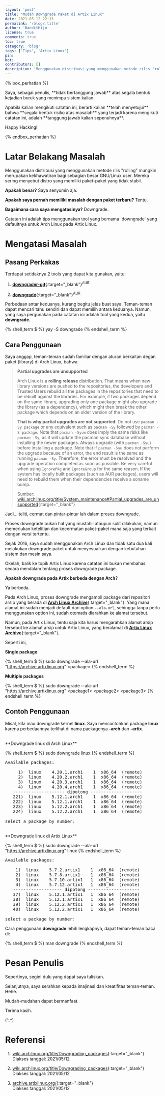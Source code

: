```yaml
---
layout: 'post'
title: "Mudah Downgrade Paket di Artix Linux"
date: 2021-05-12 22:13
permalink: '/blog/:title'
author: 'BanditHijo'
license: true
comments: true
toc: true
category: 'blog'
tags: ['Tips', 'Artix Linux']
pin:
hot:
contributors: []
description: "Menggunakan distribusi yang menggunakan metode rilis 'rolling' mungkin merupakan kekhawatiran bagi sebagian besar GNU/Linux user. Mereka sering menyebut distro yang memiliki paket-paket yang tidak stabil. Apakah benar? Saya senyumin aja. Apakah saya pernah memiliki masalah dengan paket terbaru? Tentu. Bagaimana cara saya mengatasinya? Downgrade. Catatan ini adalah tips menggunakan tool yang bernama 'downgrade' yang defaultnya untuk Arch Linux pada Artix Linux."
---
```


{% box_perhatian %}
<p markdown=1>Saya, sebagai penulis, **tidak bertanggung jawab** atas segala bentuk kejadian buruk yang menimpa sistem kalian.</p>
<p markdown=1>Apabila kalian mengikuti catatan ini, berarti kalian **telah menyetujui** bahwa **segala bentuk risiko atas masalah** yang terjadi karena mengikuti catatan ini, adalah **tanggung jawab kalian sepenuhnya**.</p>
<p markdown=1>Happy Hacking!</p>
{% endbox_perhatian %}

# Latar Belakang Masalah

Menggunakan distribusi yang menggunakan metode rilis "rolling" mungkin merupakan kekhawatiran bagi sebagian besar GNU/Linux user. Mereka sering menyebut distro yang memiliki paket-paket yang tidak stabil.

**Apakah benar?** Saya senyumin aja.

**Apakah saya pernah memiliki masalah dengan paket terbaru?** Tentu.

**Bagaimana cara saya mengatasinya?** Downgrade.

Catatan ini adalah tips menggunakan tool yang bernama 'downgrade' yang defaultnya untuk Arch Linux pada Artix Linux.

# Mengatasi Masalah

## Pasang Perkakas

Terdapat setidaknya 2 tools yang dapat kita gunakan, yaitu:

1. [**downgrader-git**](https://aur.archlinux.org/packages/downgrader-git/){:target="_blank"}<sup>AUR</sup>

2. [**downgrade**](https://aur.archlinux.org/packages/downgrade/){:target="_blank"}<sup>AUR</sup>

Perbedaan antar keduanya, kurang begitu jelas buat saya. Teman-teman dapat mencari tahu sendiri dan dapat memilih antara keduanya. Namun, yang saya pergunakan pada catatan ini adalah tool yang kedua, yaitu **downgrade**.

{% shell_term $ %}
yay -S downgrade
{% endshell_term %}


## Cara Penggunaan

Saya anggap, teman-teman sudah familiar dengan aturan berkaitan degan paket (library) di Arch Linux, bahwa:

> **Partial upgrades are unsupported**
>
> Arch Linux is a **rolling release** distribution. That means when new library versions are pushed to the repositories, the developers and Trusted Users rebuild all the packages in the repositories that need to be rebuilt against the libraries. For example, if two packages depend on the same library, upgrading only one package might also upgrade the library (as a dependency), which might then break the other package which depends on an older version of the library.
>
> **That is why partial upgrades are not supported**. Do not use `pacman -Sy package` or any equivalent such as `pacman -Sy` followed by `pacman -S package`. Note that `pacman -Syuw` does imply the same risks like `pacman -Sy`, as it will update the pacman sync database without installing the newer packages. Always upgrade (with `pacman -Syu`) before installing a package. Note that if `pacman -Syu` does not perform the upgrade because of an error, the end result is the same as running `pacman -Sy`. Therefore, the error must be resolved and the upgrade operation completed as soon as possible. Be very careful when using `IgnorePkg` and `IgnoreGroup` for the same reason. If the system has locally built packages (such as AUR packages), users will need to rebuild them when their dependencies receive a soname bump.
>
> Sumber: [wiki.archlinux.org/title/System_maintenance#Partial_upgrades_are_unsupported](https://wiki.archlinux.org/title/System_maintenance#Partial_upgrades_are_unsupported){:target="_blank"}

Jadi... teliti, cermat dan pintar-pintar lah dalam proses downgrade.

Proses downgrade bukan hal yang mustahil ataupun sulit dilakukan, namun memerlukan ketelitian dan kecermatan paket-paket mana saja yang terkait dengan versi tertentu.

Sejak 2016, saya sudah menggunakan Arch Linux dan tidak satu dua kali melakukan downgrade paket untuk menyesuaikan dengan kebutuhan sistem dan mesin saya.

Okelah, balik ke topik Artix Linux karena catatan ini bukan membahas secara mendalam tentang proses downgrade package.

**Apakah downgrade pada Artix berbeda dengan Arch?**

Ya berbeda.

Pada Arch Linux, proses downgrade mengambil package dari repositori arsip yang berada di [**Arch Linux Archive**](https://archive.archlinux.org/){:target="_blank"}. Yang mana alamat ini sudah menjadi default dari option `--ala-url`, sehingga tanpa perlu menggunakan option ini, sudah otomatis diarahkan ke alamat tersebut.

Namun, pada Artix Linux, tentu saja kita harus mengarahkan alamat arsip tersebut ke alamat arsip untuk Artix Linux, yang beralamat di [**Artix Linux Archive**](https://archive.artixlinux.org/){:target="_blank"}.

Seperti ini,

**Single package**

{% shell_term $ %}
sudo downgrade --ala-url "https://archive.artixlinux.org" &lt;package&gt;
{% endshell_term %}

**Multiple packages**

{% shell_term $ %}
sudo downgrade --ala-url "https://archive.artixlinux.org" &lt;package1&gt; &lt;package2&gt; &lt;package3&gt;
{% endshell_term %}

## Contoh Penggunaan

Misal, kita mau downgrade kernel **linux**. Saya mencontohkan package **linux** karena perbedaannya terlihat di nama packagenya **-arch** dan **-artix**.

<br>
**Downgrade linux di Arch Linux**

{% shell_term $ %}
sudo downgrade linux
{% endshell_term %}

<pre>
Available packages:

     1)  linux    4.20.1.arch1    1  x86_64  (remote)
     2)  linux    4.20.2.arch1    1  x86_64  (remote)
     3)  linux    4.20.3.arch1    1  x86_64  (remote)
     4)  linux    4.20.4.arch1    1  x86_64  (remote)
   -------------------- dipotong --------------------
   221)  linux    5.12.1.arch1    1  x86_64  (remote)
   222)  linux    5.12.1.arch1    1  x86_64  (remote)
   223)  linux    5.12.2.arch1    1  x86_64  (remote)
   224)  linux    5.12.2.arch1    1  x86_64  (remote)

select a package by number:
</pre>

<br>
**Downgrade linux di Artix Linux**

{% shell_term $ %}
sudo downgrade --ala-url "https://archive.artixlinux.org" linux
{% endshell_term %}

<pre>
Available packages:

    1)  linux    5.7.2.artix1    1  x86_64  (remote)
    2)  linux    5.7.8.artix1    1  x86_64  (remote)
    3)  linux    5.7.10.artix1   1  x86_64  (remote)
    4)  linux    5.7.12.artix1   1  x86_64  (remote)
   ------------------- dipotong --------------------
   37)  linux    5.12.1.artix1   1  x86_64  (remote)
   38)  linux    5.12.1.artix1   1  x86_64  (remote)
   39)  linux    5.12.2.artix1   1  x86_64  (remote)
   40)  linux    5.12.2.artix1   1  x86_64  (remote)

select a package by number:
</pre>


Cara penggunaan **downgrade** lebih lengkapnya, dapat teman-teman baca di:

{% shell_term $ %}
man downgrade
{% endshell_term %}




# Pesan Penulis

Sepertinya, segini dulu yang dapat saya tuliskan.

Selanjutnya, saya serahkan kepada imajinasi dan kreatifitas teman-teman. Hehe.

Mudah-mudahan dapat bermanfaat.

Terima kasih.

(^_^)


# Referensi

1. [wiki.archlinux.org/title/Downgrading_packages](https://wiki.archlinux.org/title/Downgrading_packages){:target="_blank"}
<br>Diakses tanggal: 2021/05/12

2. [wiki.archlinux.org/title/Downgrading_packages](https://wiki.archlinux.org/title/Downgrading_packages){:target="_blank"}
<br>Diakses tanggal: 2021/05/12

3. [archive.artixlinux.org/](https://archive.artixlinux.org/){:target="_blank"}
<br>Diakses tanggal: 2021/05/12
